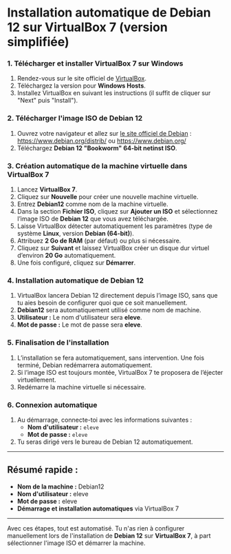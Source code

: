 # **Installation automatique de Debian 12 sur VirtualBox 7 (version simplifiée)**

### **1. Télécharger et installer VirtualBox 7 sur Windows**
1. Rendez-vous sur le site officiel de [VirtualBox](https://www.virtualbox.org/).
2. Téléchargez la version pour **Windows Hosts**.
3. Installez VirtualBox en suivant les instructions (il suffit de cliquer sur "Next" puis "Install").

### **2. Télécharger l'image ISO de Debian 12**
1. Ouvrez votre navigateur et allez sur [le site officiel de Debian](https://www.debian.org/) :  https://www.debian.org/distrib/ ou https://www.debian.org/
2. Téléchargez **Debian 12 "Bookworm" 64-bit netinst ISO**.

### **3. Création automatique de la machine virtuelle dans VirtualBox 7**
1. Lancez **VirtualBox 7**.
2. Cliquez sur **Nouvelle** pour créer une nouvelle machine virtuelle.
3. Entrez **Debian12** comme nom de la machine virtuelle.
4. Dans la section **Fichier ISO**, cliquez sur **Ajouter un ISO** et sélectionnez l’image ISO de **Debian 12** que vous avez téléchargée.
5. Laisse VirtualBox détecter automatiquement les paramètres (type de système **Linux**, version **Debian (64-bit)**).
6. Attribuez **2 Go de RAM** (par défaut) ou plus si nécessaire.
7. Cliquez sur **Suivant** et laissez VirtualBox créer un disque dur virtuel d’environ **20 Go** automatiquement.
8. Une fois configuré, cliquez sur **Démarrer**.

### **4. Installation automatique de Debian 12**
1. VirtualBox lancera Debian 12 directement depuis l’image ISO, sans que tu aies besoin de configurer quoi que ce soit manuellement.
2. **Debian12** sera automatiquement utilisé comme nom de machine.
3. **Utilisateur :** Le nom d'utilisateur sera **eleve**.
4. **Mot de passe :** Le mot de passe sera **eleve**.

### **5. Finalisation de l'installation**
1. L’installation se fera automatiquement, sans intervention. Une fois terminé, Debian redémarrera automatiquement.
2. Si l’image ISO est toujours montée, VirtualBox 7 te proposera de l’éjecter virtuellement.
3. Redémarre la machine virtuelle si nécessaire.

### **6. Connexion automatique**
1. Au démarrage, connecte-toi avec les informations suivantes :
   - **Nom d'utilisateur :** `eleve`
   - **Mot de passe :** `eleve`
2. Tu seras dirigé vers le bureau de Debian 12 automatiquement.

---

## **Résumé rapide :**

- **Nom de la machine :** Debian12
- **Nom d'utilisateur :** eleve
- **Mot de passe :** eleve
- **Démarrage et installation automatiques** via VirtualBox 7

---

Avec ces étapes, tout est automatisé. Tu n'as rien à configurer manuellement lors de l'installation de **Debian 12** sur **VirtualBox 7**, à part sélectionner l'image ISO et démarrer la machine.
